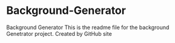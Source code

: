 # Background-Generator
Background Generator
This is the readme file for the background Genetrator project.
Created by GitHub site
